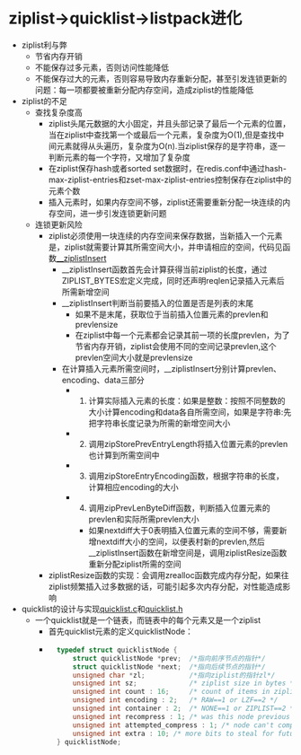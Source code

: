 # ziplist->quicklist->listpack进化
* ziplist利与弊
  * 节省内存开销
  * 不能保存过多元素，否则访问性能降低
  * 不能保存过大的元素，否则容易导致内存重新分配，甚至引发连锁更新的问题：每一项都要被重新分配内存空间，造成ziplist的性能降低
* ziplist的不足
  * 查找复杂度高
    * ziplist头尾元数据的大小固定，并且头部记录了最后一个元素的位置，当在ziplist中查找第一个或最后一个元素，复杂度为O(1),但是查找中间元素就得从头遍历，复杂度为O(n).当ziplist保存的是字符串，逐一判断元素的每一个字符，又增加了复杂度
    * 在ziplist保存hash或者sorted set数据时，在redis.conf中通过hash-max-ziplist-entries和zset-max-ziplist-entries控制保存在ziplist中的元素个数
    * 插入元素时，如果内存空间不够，ziplist还需要重新分配一块连续的内存空间，进一步引发连锁更新问题
  * 连锁更新风险
    * ziplist必须使用一块连续的内存空间来保存数据，当新插入一个元素是，ziplist就需要计算其所需空间大小，并申请相应的空间，代码见函数[__ziplistInsert](../../../src/ziplist.c)
      * __ziplistInsert函数首先会计算获得当前ziplist的长度，通过ZIPLIST_BYTES宏定义完成，同时还声明reqlen记录插入元素后所需新增空间
      * __ziplistInsert判断当前要插入的位置是否是列表的末尾
        * 如果不是末尾，获取位于当前插入位置元素的prevlen和prevlensize
        * 在ziplist中每一个元素都会记录其前一项的长度prevlen，为了节省内存开销，ziplist会使用不同的空间记录prevlen,这个prevlen空间大小就是prevlensize
      * 在计算插入元素所需空间时，__ziplistInsert分别计算prevlen、encoding、data三部分
        * 1. 计算实际插入元素的长度：如果是整数：按照不同整数的大小计算encoding和data各自所需空间，如果是字符串:先把字符串长度记录为所需的新增空间大小
        * 2. 调用zipStorePrevEntryLength将插入位置元素的prevlen也计算到所需空间中
        * 3. 调用zipStoreEntryEncoding函数，根据字符串的长度，计算相应encoding的大小
        * 4. 调用zipPrevLenByteDiff函数，判断插入位置元素的prevlen和实际所需prevlen大小
          * 如果nextdiff大于0表明插入位置元素的空间不够，需要新增nextdiff大小的空间，以便表村新的prevlen,然后__ziplistInsert函数在新增空间是，调用ziplistResize函数重新分配ziplist所需的空间
    * ziplistResize函数的实现：会调用zrealloc函数完成内存分配，如果往ziplist频繁插入过多数据的话，可能引起多次内存分配，对性能造成影响
* quicklist的设计与实现[quicklist.c](../../../src/quicklist.c)和[quicklist.h](../../../src/quicklist.h)
  * 一个quicklist就是一个链表，而链表中的每个元素又是一个ziplist
    * 首先quicklist元素的定义quicklistNode：
    * ```c 
        typedef struct quicklistNode {
            struct quicklistNode *prev;  /*指向前序节点的指针*/
            struct quicklistNode *next;  /*指向后续节点的指针*/
            unsigned char *zl;           /*指向ziplist的指针zl*/
            unsigned int sz;             /* ziplist size in bytes */
            unsigned int count : 16;     /* count of items in ziplist */
            unsigned int encoding : 2;   /* RAW==1 or LZF==2 */
            unsigned int container : 2;  /* NONE==1 or ZIPLIST==2 */
            unsigned int recompress : 1; /* was this node previous compressed? */
            unsigned int attempted_compress : 1; /* node can't compress; too small */
            unsigned int extra : 10; /* more bits to steal for future usage */
        } quicklistNode;
    